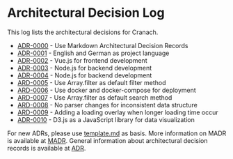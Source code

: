 # Architectural Decision Log

This log lists the architectural decisions for Cranach.

<!-- adrlog -- Regenerate the content by using "adr-log -i". You can install it via "npm install -g adr-log" -->

- [ADR-0000](0000-use-markdown-architectural-decision-records.md) - Use Markdown Architectural Decision Records
- [ADR-0001](0001-project-language.md) - English and German as project language
- [ADR-0002](0002-frontend-technology.md) - Vue.js for frontend development
- [ADR-0003](0003-backend-technology.md) - Node.js for backend development
- [ADR-0004](0004-backend-logging.md) - Node.js for backend development
- [ARD-0005](0005-filtering.md) - Use Array.filter as default filter method
- [ARD-0006](0006-deployment.md) - Use docker and docker-compose for deployment
- [ARD-0007](0007-searching.md) - Use Array.filter as default search method
- [ARD-0008](0008-backend-parser-for-category-data.md) - No parser changes for inconsistent data structure
- [ARD-0009](0009-frontend-loading-overlay.md) - Adding a loading overlay when longer loading time occur
- [ADR-0010](0010-frontend-data-visualization.md) - D3.js as a JavaScript library for data visualization


<!-- adrlogstop -->

For new ADRs, please use [template.md](template.md) as basis.
More information on MADR is available at [MADR](https://adr.github.io/madr/).
General information about architectural decision records is available at [ADR](https://adr.github.io/madr/).
